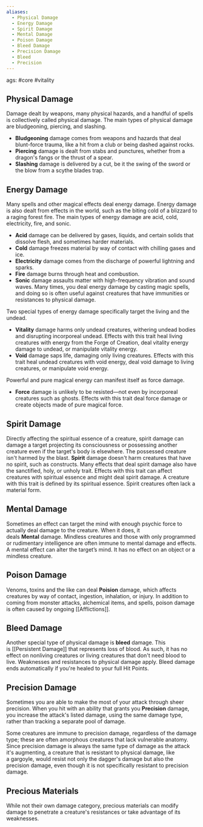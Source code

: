 ```yaml
---
aliases:
  - Physical Damage
  - Energy Damage
  - Spirit Damage
  - Mental Damage
  - Poison Damage
  - Bleed Damage
  - Precision Damage
  - Bleed
  - Precision
---
```

ags: #core #vitality 

## Physical Damage

Damage dealt by weapons, many physical hazards, and a handful of spells is collectively called physical damage. The main types of physical damage are bludgeoning, piercing, and slashing. 
- **Bludgeoning** damage comes from weapons and hazards that deal blunt-force trauma, like a hit from a club or being dashed against rocks.
- **Piercing** damage is dealt from stabs and punctures, whether from a dragon's fangs or the thrust of a spear.
- **Slashing** damage is delivered by a cut, be it the swing of the sword or the blow from a scythe blades trap. 

## Energy Damage

Many spells and other magical effects deal energy damage. Energy damage is also dealt from effects in the world, such as the biting cold of a blizzard to a raging forest fire. The main types of energy damage are acid, cold, electricity, fire, and sonic.
- **Acid** damage can be delivered by gases, liquids, and certain solids that dissolve flesh, and sometimes harder materials.
- **Cold** damage freezes material by way of contact with chilling gases and ice.
- **Electricity** damage comes from the discharge of powerful lightning and sparks. 
- **Fire** damage burns through heat and combustion.
- **Sonic** damage assaults matter with high-frequency vibration and sound waves. Many times, you deal energy damage by casting magic spells, and doing so is often useful against creatures that have immunities or resistances to physical damage.  
  
Two special types of energy damage specifically target the living and the undead.
- **Vitality** damage harms only undead creatures, withering undead bodies and disrupting incorporeal undead. Effects with this trait heal living creatures with energy from the Forge of Creation, deal vitality energy damage to undead, or manipulate vitality energy.
- **Void** damage saps life, damaging only living creatures.  Effects with this trait heal undead creatures with void energy, deal void damage to living creatures, or manipulate void energy.
  
Powerful and pure magical energy can manifest itself as force damage. 
- **Force** damage is unlikely to be resisted—not even by incorporeal creatures such as ghosts.   Effects with this trait deal force damage or create objects made of pure magical force.

## Spirit Damage

Directly affecting the spiritual essence of a creature, spirit damage can damage a target projecting its consciousness or possessing another creature even if the target's body is elsewhere. The possessed creature isn't harmed by the blast. **Spirit** damage doesn't harm creatures that have no spirit, such as constructs. Many effects that deal spirit damage also have the sanctified, holy, or unholy trait.  Effects with this trait can affect creatures with spiritual essence and might deal spirit damage. A creature with this trait is defined by its spiritual essence. Spirit creatures often lack a material form.

## Mental Damage

Sometimes an effect can target the mind with enough psychic force to actually deal damage to the creature. When it does, it deals **Mental** damage. Mindless creatures and those with only programmed or rudimentary intelligence are often immune to mental damage and effects. A mental effect can alter the target’s mind. It has no effect on an object or a mindless creature. 

## Poison Damage

Venoms, toxins and the like can deal **Poision** damage, which affects creatures by way of contact, ingestion, inhalation, or injury. In addition to coming from monster attacks, alchemical items, and spells, poison damage is often caused by ongoing [[Afflictions]].

## Bleed Damage

Another special type of physical damage is **bleed** damage. This is [[Persistent Damage]] that represents loss of blood. As such, it has no effect on nonliving creatures or living creatures that don't need blood to live. Weaknesses and resistances to physical damage apply. Bleed damage ends automatically if you're healed to your full Hit Points.  

## Precision Damage

Sometimes you are able to make the most of your attack through sheer precision. When you hit with an ability that grants you **Precision** damage, you increase the attack's listed damage, using the same damage type, rather than tracking a separate pool of damage.
  
Some creatures are immune to precision damage, regardless of the damage type; these are often amorphous creatures that lack vulnerable anatomy. Since precision damage is always the same type of damage as the attack it's augmenting, a creature that is resistant to physical damage, like a gargoyle, would resist not only the dagger's damage but also the precision damage, even though it is not specifically resistant to precision damage.  

## Precious Materials

While not their own damage category, precious materials can modify damage to penetrate a creature's resistances or take advantage of its weaknesses. 